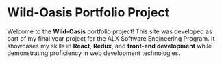 # Wild-Oasis Portfolio Project

Welcome to the **Wild-Oasis** portfolio project! This site was developed as part of my final year project for the ALX Software Engineering Program. It showcases my skills in **React**, **Redux**, and **front-end development** while demonstrating proficiency in web development technologies.
